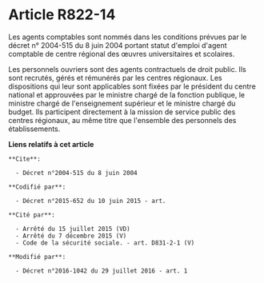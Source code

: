 # Article R822-14

Les agents comptables sont nommés dans les conditions prévues par le décret n° 2004-515 du 8 juin 2004 portant statut
d'emploi d'agent comptable de centre régional des œuvres universitaires et scolaires. 

Les personnels ouvriers sont des agents contractuels de droit public. Ils sont recrutés, gérés et rémunérés par les centres
régionaux. Les dispositions qui leur sont applicables sont fixées par le président du centre national et approuvées par le
ministre chargé de la fonction publique, le ministre chargé de l'enseignement supérieur et le ministre chargé du budget. Ils
participent directement à la mission de service public des centres régionaux, au même titre que l'ensemble des personnels des
établissements.

**Liens relatifs à cet article**

	**Cite**:

	  - Décret n°2004-515 du 8 juin 2004

	**Codifié par**:

	  - Décret n°2015-652 du 10 juin 2015 - art.

	**Cité par**:

	  - Arrêté du 15 juillet 2015 (VD)
	  - Arrêté du 7 décembre 2015 (V)
	  - Code de la sécurité sociale. - art. D831-2-1 (V)

	**Modifié par**:

	  - Décret n°2016-1042 du 29 juillet 2016 - art. 1
